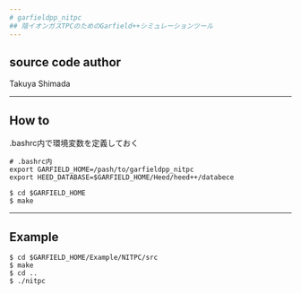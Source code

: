 ```yaml
---
# garfieldpp_nitpc
## 陰イオンガスTPCのためのGarfield++シミュレーションツール
---
```

## source code author 
Takuya Shimada

---
## How to
.bashrc内で環境変数を定義しておく
```
# .bashrc内
export GARFIELD_HOME=/pash/to/garfieldpp_nitpc
export HEED_DATABASE=$GARFIELD_HOME/Heed/heed++/databece
```

```
$ cd $GARFIELD_HOME
$ make
```
---
## Example
```
$ cd $GARFIELD_HOME/Example/NITPC/src
$ make
$ cd ..
$ ./nitpc
```
